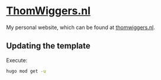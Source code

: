 [ThomWiggers.nl][1]
===================

My personal website, which can be found at [thomwiggers.nl][1].

## Updating the template

Execute:
```sh
hugo mod get -u
```

[1]: http://thomwiggers.nl
